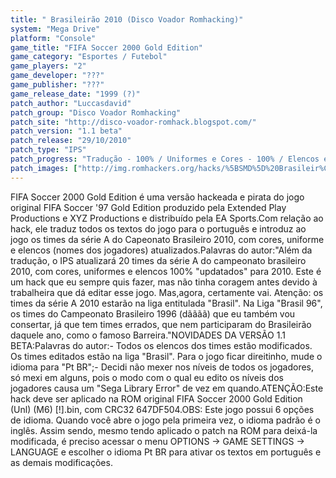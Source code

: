 ```yaml
---
title: " Brasileirão 2010 (Disco Voador Romhacking)"
system: "Mega Drive"
platform: "Console"
game_title: "FIFA Soccer 2000 Gold Edition"
game_category: "Esportes / Futebol"
game_players: "2"
game_developer: "???"
game_publisher: "???"
game_release_date: "1999 (?)"
patch_author: "Luccasdavid"
patch_group: "Disco Voador Romhacking"
patch_site: "http://disco-voador-romhack.blogspot.com/"
patch_version: "1.1 beta"
patch_release: "29/10/2010"
patch_type: "IPS"
patch_progress: "Tradução - 100% / Uniformes e Cores - 100% / Elencos e Níveis - 95%"
patch_images: ["http://img.romhackers.org/hacks/%5BSMD%5D%20Brasileir%C3%A3o%202010%20-%20Disco%20Voador%20Romhacking%20-%201.png","http://img.romhackers.org/hacks/%5BSMD%5D%20Brasileir%C3%A3o%202010%20-%20Disco%20Voador%20Romhacking%20-%202.png","http://img.romhackers.org/hacks/%5BSMD%5D%20Brasileir%C3%A3o%202010%20-%20Disco%20Voador%20Romhacking%20-%203.png"]
---
```

FIFA Soccer 2000 Gold Edition é uma versão hackeada e pirata do jogo original FIFA Soccer '97 Gold Edition produzido pela Extended Play Productions e XYZ Productions e distribuído pela EA Sports.Com relação ao hack, ele traduz todos os textos do jogo para o português e introduz ao jogo os times da série A do Capeonato Brasileiro 2010, com cores, uniforme e elencos (nomes dos jogadores) atualizados.Palavras do autor:"Além da tradução, o IPS atualizará 20 times da série A do campeonato brasileiro 2010, com cores, uniformes e elencos 100% "updatados" para 2010. Este é um hack que eu sempre quis fazer, mas não tinha coragem antes devido à trabalheira que dá editar esse jogo. Mas,agora, certamente vai. Atenção: os times da série A 2010 estarão na liga entitulada "Brasil". Na Liga "Brasil 96", os times do Campeonato Brasileiro 1996 (dãããã) que eu também vou consertar, já que tem times errados, que nem participaram do Brasileirão daquele ano, como o famoso Barreira."NOVIDADES DA VERSÃO 1.1 BETA:Palavras do autor:- Todos os elencos dos times estão modificados. Os times editados estão na liga "Brasil". Para o jogo ficar direitinho, mude o idioma para "Pt BR";- Decidi não mexer nos níveis de todos os jogadores, só mexi em alguns, pois o modo com o qual eu edito os níveis dos jogadores causa um "Sega Library Error" de vez em quando.ATENÇÃO:Este hack deve ser aplicado na ROM original FIFA Soccer 2000 Gold Edition (Unl) (M6) [!].bin, com CRC32 647DF504.OBS: Este jogo possui 6 opções de idioma. Quando você abre o jogo pela primeira vez, o idioma padrão é o inglês. Assim sendo, mesmo tendo aplicado o patch na ROM para deixá-la modificada, é preciso acessar o menu OPTIONS -> GAME SETTINGS -> LANGUAGE e escolher o idioma Pt BR para ativar os textos em português e as demais modificações.